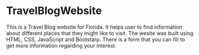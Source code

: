 # TravelBlogWebsite
This is a Travel Blog website for Florida. It helps user to find information about different places that they might like to visit.
The wesite was built using HTML, CSS, JavaScript and Bootstarp.
There is a form that you can fill to get more information regarding your interest.

